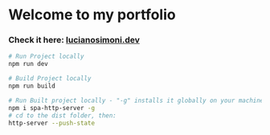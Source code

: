 # Welcome to my portfolio

### Check it here: [lucianosimoni.dev](www.lucianosimoni.dev)

```bash
# Run Project locally
npm run dev
```

```bash
# Build Project locally
npm run build
```

```bash
# Run Built project locally - "-g" installs it globally on your machine
npm i spa-http-server -g
# cd to the dist folder, then:
http-server --push-state
```
